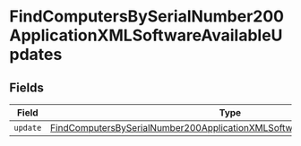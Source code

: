 # FindComputersBySerialNumber200ApplicationXMLSoftwareAvailableUpdates


## Fields

| Field                                                                                                                                                                               | Type                                                                                                                                                                                | Required                                                                                                                                                                            | Description                                                                                                                                                                         |
| ----------------------------------------------------------------------------------------------------------------------------------------------------------------------------------- | ----------------------------------------------------------------------------------------------------------------------------------------------------------------------------------- | ----------------------------------------------------------------------------------------------------------------------------------------------------------------------------------- | ----------------------------------------------------------------------------------------------------------------------------------------------------------------------------------- |
| `update`                                                                                                                                                                            | [FindComputersBySerialNumber200ApplicationXMLSoftwareAvailableUpdatesUpdate](../../models/operations/findcomputersbyserialnumber200applicationxmlsoftwareavailableupdatesupdate.md) | :heavy_minus_sign:                                                                                                                                                                  | N/A                                                                                                                                                                                 |